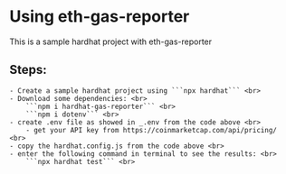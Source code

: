 # Using eth-gas-reporter
This is a sample hardhat project with eth-gas-reporter

## Steps:
    - Create a sample hardhat project using ```npx hardhat``` <br>
    - Download some dependencies: <br>
        ```npm i hardhat-gas-reporter``` <br> 
        ```npm i dotenv``` <br>
    - create .env file as showed in _.env from the code above <br>
        - get your API key from https://coinmarketcap.com/api/pricing/ <br>
    - copy the hardhat.config.js from the code above <br>
    - enter the following command in terminal to see the results: <br>
        ```npx hardhat test``` <br>
